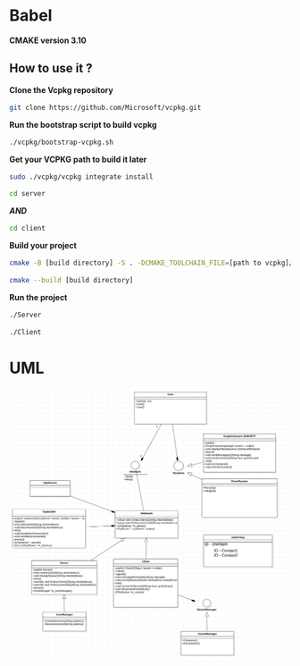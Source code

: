 
# Babel

**CMAKE version 3.10**

## How to use it ?

**Clone the Vcpkg repository**
```bash
git clone https://github.com/Microsoft/vcpkg.git
```

**Run the bootstrap script to build vcpkg**

```bash
./vcpkg/bootstrap-vcpkg.sh
```

**Get your VCPKG path to build it later**

```bash
sudo ./vcpkg/vcpkg integrate install
```

```bash
cd server
```

***AND***

```bash
cd client
```

**Build your project**

```bash
cmake -B [build directory] -S . -DCMAKE_TOOLCHAIN_FILE=[path to vcpkg]/scripts/buildsystems/vcpkg.cmake
```

```bash
cmake --build [build directory]
```

**Run the project**

```bash
./Server
```

```bash
./Client
```

# UML 

![Screenshot](UML.png)